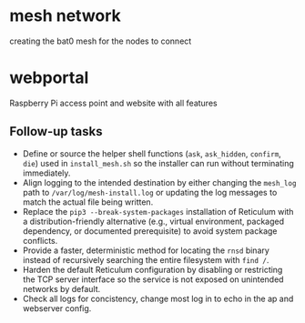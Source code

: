 # mesh network
creating the bat0 mesh for the nodes to connect

# webportal
Raspberry Pi access point and website with all features

## Follow-up tasks

* Define or source the helper shell functions (`ask`, `ask_hidden`, `confirm`, `die`) used in `install_mesh.sh` so the installer can run without terminating immediately.
* Align logging to the intended destination by either changing the `mesh_log` path to `/var/log/mesh-install.log` or updating the log messages to match the actual file being written.
* Replace the `pip3 --break-system-packages` installation of Reticulum with a distribution-friendly alternative (e.g., virtual environment, packaged dependency, or documented prerequisite) to avoid system package conflicts.
* Provide a faster, deterministic method for locating the `rnsd` binary instead of recursively searching the entire filesystem with `find /`.
* Harden the default Reticulum configuration by disabling or restricting the TCP server interface so the service is not exposed on unintended networks by default.
* Check all logs for concistency, change most log in to echo in the ap and webserver config.